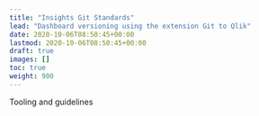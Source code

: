 ```yaml
---
title: "Insights Git Standards"
lead: "Dashboard versioning using the extension Git to Qlik"
date: 2020-10-06T08:50:45+00:00
lastmod: 2020-10-06T08:50:45+00:00
draft: true
images: []
toc: true
weight: 900
---
```

Tooling and guidelines